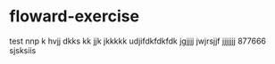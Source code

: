 # floward-exercise
test
nnp
k
hvjj
dkks
kk
jjk
jkkkkk
udjifdkfdkfdk
jgjjjj
jwjrsjjf
jjjjjjj
877666
sjsksiis
